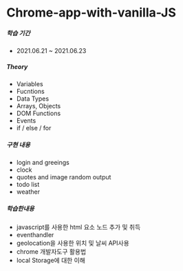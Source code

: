 # Chrome-app-with-vanilla-JS


##### _학습 기간_
- 2021.06.21 ~ 2021.06.23

##### _Theory_
- Variables
- Fucntions
- Data Types
- Arrays, Objects
- DOM Functions
- Events
- if / else / for

##### _구현 내용_
- login and greeings
- clock
- quotes and image random output
- todo list
- weather 

##### _학습한내용_
- javascript를 사용한 html 요소 노드 추가 및 취득
- eventhandler
- geolocation을 사용한 위치 및 날씨 API사용
- chrome 개발자도구 활용법
- local Storage에 대한 이해


